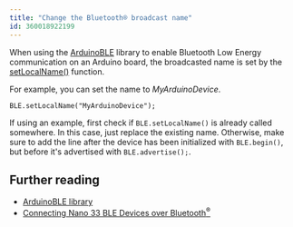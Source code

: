 ```yaml
---
title: "Change the Bluetooth® broadcast name"
id: 360018922199
---
```


When using the [ArduinoBLE](https://www.arduino.cc/reference/en/libraries/arduinoble/) library to enable Bluetooth Low Energy communication on an Arduino board, the broadcasted name is set by the [setLocalName()](https://www.arduino.cc/reference/en/libraries/arduinoble/ble.setlocalname/) function.

For example, you can set the name to _MyArduinoDevice_.

```
BLE.setLocalName("MyArduinoDevice");
```

If using an example, first check if `BLE.setLocalName()` is already called somewhere. In this case, just replace the existing name. Otherwise, make sure to add the line after the device has been initialized with  `BLE.begin()`, but before it's advertised with `BLE.advertise();`.

## Further reading

* [ArduinoBLE library](https://www.arduino.cc/reference/en/libraries/arduinoble/)
* [Connecting Nano 33 BLE Devices over Bluetooth<sup>®</sup>](https://docs.arduino.cc/tutorials/nano-33-ble-sense/ble-device-to-device)
